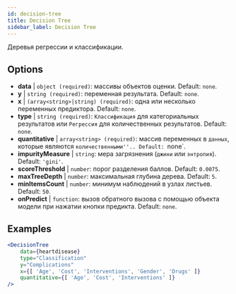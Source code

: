 ```yaml
---
id: decision-tree
title: Decision Tree
sidebar_label: Decision Tree
---
```


Деревья регрессии и классификации.

## Options

* __data__ | `object (required)`: массивы объектов оценки. Default: `none`.
* __y__ | `string (required)`: переменная результата. Default: `none`.
* __x__ | `(array<string>|string) (required)`: одна или несколько переменных предиктора. Default: `none`.
* __type__ | `string (required)`: `Классификация` для категориальных результатов или `Регрессия` для количественных результатов. Default: `none`.
* __quantitative__ | `array<string> (required)`: массив переменных в `данных`, которые являются `количественными''.. Default: `none`.
* __impurityMeasure__ | `string`: мера загрязнения (`джини` или `энтропия`). Default: `'gini'`.
* __scoreThreshold__ | `number`: порог разделения баллов. Default: `0.0075`.
* __maxTreeDepth__ | `number`: максимальная глубина дерева. Default: `5`.
* __minItemsCount__ | `number`: минимум наблюдений в узлах листьев. Default: `50`.
* __onPredict__ | `function`: вызов обратного вызова с помощью объекта модели при нажатии кнопки предикта. Default: `none`.


## Examples

```jsx live
<DecisionTree 
    data={heartdisease} 
    type="Classification"
    y="Complications"
    x={[ 'Age', 'Cost', 'Interventions', 'Gender', 'Drugs' ]}
    quantitative={[ 'Age', 'Cost', 'Interventions' ]}
/>
```

